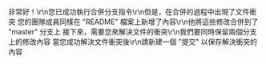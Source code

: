 非常好！\r\n您已成功執行合併分支指令\r\n但是，在合併的過程中出現了文件衝突
您的團隊成員同樣在 "README" 檔案上新增了內容\r\n他將這些修改合併到了 "master" 分支上
接下來，需要您來解決文件的衝突\r\n我們要同時保留兩個分支上的修改內容
當您成功解決文件衝突後\r\n請新建一個 "提交" 以保存解決衝突的內容